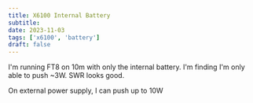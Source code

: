 ```yaml
---
title: X6100 Internal Battery
subtitle: 
date: 2023-11-03
tags: ['x6100', 'battery']
draft: false
---
```


I'm running FT8 on 10m
with only the internal battery.
I'm finding I'm only able to push ~3W. 
SWR looks good.

On external power supply, 
I can push up to 10W
